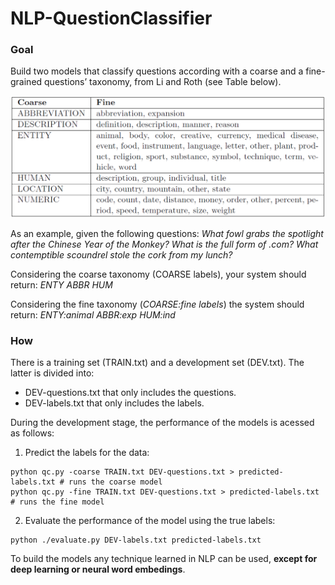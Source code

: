 # NLP-QuestionClassifier

### Goal
Build two models that classify questions according with a coarse and a fine-grained questions’
taxonomy, from Li and Roth (see Table below).

![Coarse and fine labels](https://github.com/tpoliveira-mariana/NLP-QuestionClassifier/blob/master/Coarse%26FineLabels.png)

As an example, given the following questions:
_What fowl grabs the spotlight after the Chinese Year of the Monkey?
What is the full form of .com?
What contemptible scoundrel stole the cork from my lunch?_

Considering the coarse taxonomy (COARSE labels), your system should return:
_ENTY
ABBR
HUM_

Considering the fine taxonomy (_COARSE:fine labels_) the system should return:
_ENTY:animal
ABBR:exp
HUM:ind_

### How
There is a training set (TRAIN.txt) and a development set (DEV.txt). 
The latter is divided into:
* DEV-questions.txt that only includes the questions.
* DEV-labels.txt that only includes the labels.

During the development stage, the performance of the models is acessed as follows:
1. Predict the labels for the data:
```
python qc.py -coarse TRAIN.txt DEV-questions.txt > predicted-labels.txt # runs the coarse model
python qc.py -fine TRAIN.txt DEV-questions.txt > predicted-labels.txt # runs the fine model
```
2. Evaluate the performance of the model using the true labels:
```
python ./evaluate.py DEV-labels.txt predicted-labels.txt
```

To build the models any technique learned in NLP can be used, **except for deep learning or neural word embedings**.
